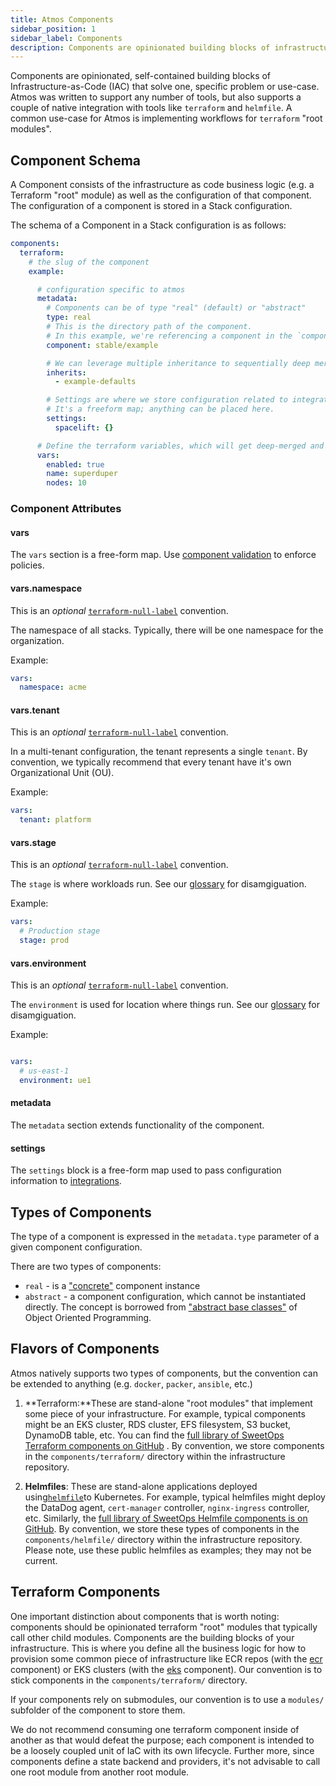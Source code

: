 ```yaml
---
title: Atmos Components
sidebar_position: 1
sidebar_label: Components
description: Components are opinionated building blocks of infrastructure as code that solve one specific problem or use-case.
---
```


Components are opinionated, self-contained building blocks of Infrastructure-as-Code (IAC) that solve one, specific problem or use-case. Atmos was
written to support any number of tools, but also supports a couple of native integration with tools like `terraform` and `helmfile`. A common use-case
for Atmos is implementing workflows for `terraform` "root modules".

## Component Schema

A Component consists of the infrastructure as code business logic (e.g. a Terraform "root" module) as well as the configuration of that component. The
configuration of a component is stored in a Stack configuration.

The schema of a Component in a Stack configuration is as follows:

```yaml
components:
  terraform:
    # the slug of the component
    example:

      # configuration specific to atmos
      metadata:
        # Components can be of type "real" (default) or "abstract"
        type: real
        # This is the directory path of the component. 
        # In this example, we're referencing a component in the `componentns/terraform/stable/example` folder.
        component: stable/example

        # We can leverage multiple inheritance to sequentially deep merge multiple configurations
        inherits:
          - example-defaults

        # Settings are where we store configuration related to integrations.
        # It's a freeform map; anything can be placed here.
        settings:
          spacelift: {}

      # Define the terraform variables, which will get deep-merged and exported to a `.tfvars` file by atmos.
      vars:
        enabled: true
        name: superduper
        nodes: 10
```

### Component Attributes

#### vars

The `vars` section is a free-form map. Use [component validation](/core-concepts/components/validation) to enforce policies.

#### vars.namespace

This is an *optional* [`terraform-null-label`](https://github.com/cloudposse/terraform-null-label) convention.

The namespace of all stacks. Typically, there will be one namespace for the organization.

Example:

```yaml
vars:
  namespace: acme
```

#### vars.tenant

This is an *optional* [`terraform-null-label`](https://github.com/cloudposse/terraform-null-label) convention.

In a multi-tenant configuration, the tenant represents a single `tenant`. By convention, we typically
recommend that every tenant have it's own Organizational Unit (OU).

Example:

```yaml
vars:
  tenant: platform
```

#### vars.stage

This is an *optional* [`terraform-null-label`](https://github.com/cloudposse/terraform-null-label) convention.

The `stage` is where workloads run. See our [glossary](/reference/glossary) for disamgiguation.

Example:

```yaml
vars:
  # Production stage
  stage: prod
```

#### vars.environment

This is an *optional* [`terraform-null-label`](https://github.com/cloudposse/terraform-null-label) convention.

The `environment` is used for location where things run. See our [glossary](/reference/glossary) for disamgiguation.

Example:

```yaml

vars:
  # us-east-1
  environment: ue1
```

#### metadata

The `metadata` section extends functionality of the component.

#### settings

The `settings` block is a free-form map used to pass configuration information to [integrations](/category/integrations).

## Types of Components

The type of a component is expressed in the `metadata.type` parameter of a given component configuration.

There are two types of components:

- `real` - is a ["concrete"](https://en.wikipedia.org/wiki/Concrete_class) component instance
- `abstract` - a component configuration, which cannot be instantiated directly. The concept is borrowed
  from ["abstract base classes"](https://en.wikipedia.org/wiki/Abstract_type) of Object Oriented Programming.

## Flavors of Components

Atmos natively supports two types of components, but the convention can be extended to anything (e.g. `docker`, `packer`, `ansible`, etc.)

1. **Terraform:**These are stand-alone "root modules" that implement some piece of your infrastructure. For example, typical components might be an
   EKS cluster, RDS cluster, EFS filesystem, S3 bucket, DynamoDB table, etc. You can find
   the [full library of SweetOps Terraform components on GitHub](https://github.com/cloudposse/terraform-aws-components "https://github.com/cloudposse/terraform-aws-components")
   . By convention, we store components in the `components/terraform/` directory within the infrastructure repository.

2. **Helmfiles**: These are stand-alone applications deployed using[`helmfile`](https://github.com/helmfile)to Kubernetes. For example, typical
   helmfiles might deploy the DataDog agent, `cert-manager` controller, `nginx-ingress` controller, etc. Similarly,
   the [full library of SweetOps Helmfile components is on GitHub](https://github.com/cloudposse/helmfiles "https://github.com/cloudposse/helmfiles").
   By convention, we store these types of components in the `components/helmfile/` directory within the infrastructure repository. Please note, use
   these public helmfiles as examples; they may not be current.

## Terraform Components

One important distinction about components that is worth noting: components should be opinionated terraform "root" modules that typically call other
child modules. Components are the building blocks of your infrastructure. This is where you define all the business logic for how to provision some
common piece of infrastructure like ECR repos (with the [ecr](https://github.com/cloudposse/terraform-aws-components/tree/master/modules/ecr)
component) or EKS clusters (with the [eks](https://github.com/cloudposse/terraform-aws-components/tree/master/modules/eks/cluster) component). Our
convention is to stick components in the `components/terraform/` directory.

If your components rely on submodules, our convention is to use a `modules/` subfolder of the component to store them.

We do not recommend consuming one terraform component inside of another as that would defeat the purpose; each component is intended to be a loosely
coupled unit of IaC with its own lifecycle. Further more, since components define a state backend and providers, it's not advisable to call one root
module from another root module.
